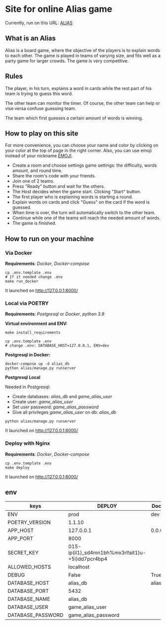 # Site for online Alias game

Currently, run on this URL: [ALIAS](http://158.101.175.185/)

## What is an Alias

Alias is a board game, where the objective of the players is to explain words to each other.
The game is played in teams of varying size, and fits well as a party game for larger crowds.
The game is very competitive.

## Rules

The player, in his turn, explains a word in cards while the rest part of his team is trying to guess this word.

The other team can monitor the timer. Of course, the other team can help or vise versa confuse guessing team.

The team which first guesses a certain amount of words is winning.

## How to play on this site

For more convenience, you can choose your name and color
by clicking on your color at the top of page in the right corner.
Also, you can use emoji instead of your nickname [EMOJI](https://unicode-table.com/ru/sets/emoji/).

- Create a room and choose settings game settings: the difficulty, words amount, and round time.
- Share the room's code with your friends.
- Join one of 2 teams.
- Press "Ready" button and wait for the others.
- The Host decides when the game start. Clicking "Start" button.
- The first player who is explaining words is starting a round.
- Explain words on cards and click "Guess" on the card if the word is guessed.
- When time is over, the turn will automatically switch to the other team.
- Continue while one of the teams will reach the needed amount of words.
- The game is finished.

## How to run on your machine

### Via Docker
**Requirements**: _Docker_, _Docker-compose_

```
cp .env.template .env
# If it needed change .env
make run_docker
```
It launched on http://127.0.0.1:8000/


### Local via POETRY
**Requirements**: _Postgresql_ or _Docker_, _python 3.9_

**Virtual environment and ENV:**

```
make install_requirements

cp .env.template .env
# change .env: DATABASE_HOST=127.0.0.1, ENV=dev
```

**Postgresql in Docker:**
```
docker-compose up -d alias_db
python alias/manage.py runserver
```

**Postgresql Local**

Needed in Postgresql:
- Create databases: _alias_db_ and _game_alias_user_
- Create user: _game_alias_user_
- Set user password: _game_alias_password_
- Give all privileges _game_alias_user_ on db: _alias_db_

```
python alias/manage.py runserver
```
It launched on http://127.0.0.1:8000/

### Deploy with Nginx
**Requirements**: _Docker_, _Docker-compose_

```
cp .env.template .env
make deploy
```
It launched on http://127.0.0.1:8000/

## env

|   keys            | DEPLOY  | Docker  |   Local   |
|  -------          | -----   |------   |    -----  |
| ENV               | prod    |     dev |   dev     |
| POETRY_VERSION    |   1.1.10                    |||
| APP_HOST          | 127.0.0.1 |0.0.0.0|127.0.0.1|
| APP_PORT          |   8000                       |||
| SECRET_KEY        | 015-ip(il1)_sd4mn1bh%$m$x3rl!ait1)u-+5i)dd7pcr4bp4 |||
| ALLOWED_HOSTS     | localhost                             |||
| DEBUG             | False   | True    |  True     |
| DATABASE_HOST     | alias_db| alias_db| 127.0.0.1 |
| DATABASE_PORT     | 5432                          |||
| DATABASE_NAME     | alias_db                      |||
| DATABASE_USER     | game_alias_user               |||
| DATABASE_PASSWORD | game_alias_password           |||
